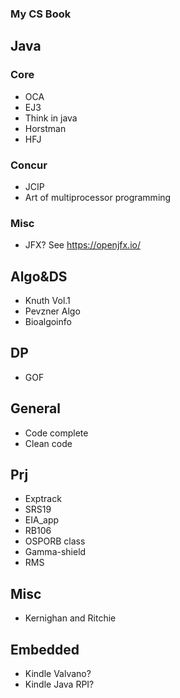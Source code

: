 ### My CS Book

## Java

### Core 
- OCA
- EJ3
- Think in java
- Horstman
- HFJ

### Concur
- JCIP
- Art of multiprocessor programming

### Misc
- JFX? See https://openjfx.io/

## Algo&DS
- Knuth Vol.1
- Pevzner Algo
- Bioalgoinfo

## DP
- GOF

## General
- Code complete
- Clean code

## Prj
- Exptrack
- SRS19
- EIA_app
- RB106
- OSPORB class
- Gamma-shield
- RMS

## Misc
- Kernighan and Ritchie

## Embedded
- Kindle Valvano?
- Kindle Java RPI?
 
